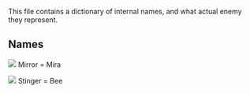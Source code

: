 This file contains a dictionary of internal names, and what actual enemy they represent.

## Names
![](http://info.sonicretro.org/images/3/33/Mirror-spr.png) Mirror = Mira

![](http://info.sonicretro.org/images/a/ad/Stinger-spr.png) Stinger = Bee